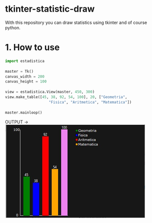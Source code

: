 # tkinter-statistic-draw
With this repository you can draw statistics using tkinter and of course python.
# 1. How to use
```python
import estadistica

master = Tk()
canvas_width = 200
canvas_height = 100

view = estadistica.View(master, 450, 300)
view.make_table([45, 38, 92, 54, 100], 20, ["Geometria",
                    "Fisica", "Aritmetica", "Matematica"])

master.mainloop()
```
OUTPUT ->
![alt text](https://github.com/seb5433/tkinter-statistic-draw/blob/main/screenshot.jpeg)

